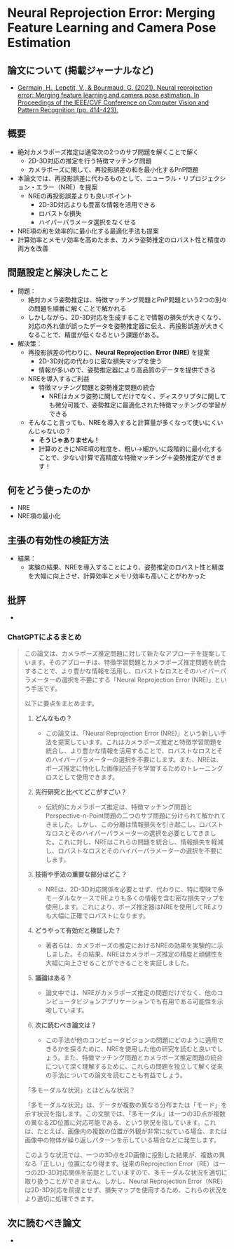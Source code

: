 # Neural Reprojection Error: Merging Feature Learning and Camera Pose Estimation

## 論文について (掲載ジャーナルなど)
- [Germain, H., Lepetit, V., & Bourmaud, G. (2021). Neural reprojection error: Merging feature learning and camera pose estimation. In Proceedings of the IEEE/CVF Conference on Computer Vision and Pattern Recognition (pp. 414-423).](https://arxiv.org/abs/2103.07153)

## 概要
- 絶対カメラポーズ推定は通常次の2つのサブ問題を解くことで解く
  - 2D-3D対応の推定を行う特徴マッチング問題
  - カメラポーズに関して、再投影誤差の和を最小化するPnP問題
- 本論文では、再投影誤差に代わるものとして、ニューラル・リプロジェクション・エラー（NRE）を提案
  - NREの再投影誤差よりも良いポイント
    - 2D-3D対応よりも豊富な情報を活用できる
    - ロバストな損失
    - ハイパーパラメータ選択をなくせる
- NRE項の和を効率的に最小化する最適化手法も提案
- 計算効率とメモリ効率を高めたまま、カメラ姿勢推定のロバスト性と精度の両方を改善

## 問題設定と解決したこと
- 問題：
  - 絶対カメラ姿勢推定は、特徴マッチング問題とPnP問題という2つの別々の問題を順番に解くことで解かれる
  - しかしながら、2D-3D対応を生成することで情報の損失が大きくなり、対応の外れ値が誤ったデータを姿勢推定器に伝え、再投影誤差が大きくなることで、精度が低くなるという課題がある。
- 解決策：
  - 再投影誤差の代わりに、**Neural Reprojection Error (NRE)** を提案
    - 2D-3D対応の代わりに密な損失マップを使う
    - 情報が多いので、姿勢推定器により高品質のデータを提供できる
  - NREを導入するご利益
    - 特徴マッチング問題と姿勢推定問題の統合
      - NREはカメラ姿勢に関してだけでなく、ディスクリプタに関しても微分可能で、姿勢推定に最適化された特徴マッチングの学習ができる
  - そんなこと言っても、NREを導入すると計算量が多くなって使いにくいんじゃないの？
    - **そうじゃありません！**
    - 計算のときにNRE項の粒度を、粗い→細かいに段階的に最小化することで、少ない計算で高精度な特徴マッチング＋姿勢推定ができます！

## 何をどう使ったのか
- NRE
- NRE項の最小化

## 主張の有効性の検証方法
- 結果：
  - 実験の結果、NREを導入することにより、姿勢推定のロバスト性と精度を大幅に向上させ、計算効率とメモリ効率も高いことがわかった

## 批評
-

### ChatGPTによるまとめ

>   この論文は、カメラポーズ推定問題に対して新たなアプローチを提案しています。そのアプローチは、特徴学習問題とカメラポーズ推定問題を統合することで、より豊かな情報を活用し、ロバストなロスとそのハイパーパラメーターの選択を不要にする「Neural Reprojection Error (NRE)」という手法です。
>
>   以下に要点をまとめます。
>
>   1. **どんなもの？**
>       - この論文は、「Neural Reprojection Error (NRE)」という新しい手法を提案しています。これはカメラポーズ推定と特徴学習問題を統合し、より豊かな情報を活用することで、ロバストなロスとそのハイパーパラメーターの選択を不要にします。また、NREは、ポーズ推定に特化した画像記述子を学習するためのトレーニングロスとして使用できます。
>
>   2. **先行研究と比べてどこがすごい？**
>       - 伝統的にカメラポーズ推定は、特徴マッチング問題とPerspective-n-Point問題の二つのサブ問題に分けられて解かれてきました。しかし、この分離は情報損失を引き起こし、ロバストなロスとそのハイパーパラメーターの選択を必要としてきました。これに対し、NREはこれらの問題を統合し、情報損失を軽減し、ロバストなロスとそのハイパーパラメーターの選択を不要にします。
>
>   3. **技術や手法の重要な部分はどこ？**
>       - NREは、2D-3D対応関係を必要とせず、代わりに、特に曖昧で多モーダルなケースでREよりも多くの情報を含む密な損失マップを使用します。これにより、ポーズ推定器はNREを使用してREよりも大幅に正確でロバストになります。
>
>   4. **どうやって有効だと検証した？**
>       - 著者らは、カメラポーズの推定におけるNREの効果を実験的に示しました。その結果、NREはカメラポーズ推定の精度と頑健性を大幅に向上させることができることを実証しました。
>
>   5. **議論はある？**
>       - 論文中では、NREがカメラポーズ推定の問題だけでなく、他のコンピュータビジョンアプリケーションでも有用である可能性を示唆しています。
>
>   6. **次に読むべき論文は？**
>       - この手法が他のコンピュータビジョンの問題にどのように適用できるかを探るために、NREを使用した他の研究を読むと良いでしょう。また、特徴マッチング問題とカメラポーズ推定問題の統合について深く理解するために、これらの問題を独立して解く従来の手法についての論文を読むことも有益でしょう。
>
>   
>
>   「多モーダルな状況」とはどんな状況？
>
>   「多モーダルな状況」は、データが複数の異なる分布または「モード」を示す状況を指します。この文脈では、「多モーダル」は一つの3D点が複数の異なる2D位置に対応可能である、という状況を指しています。これは、たとえば、画像内の複数の位置が外観が非常に似ている場合、または画像中の物体が繰り返しパターンを示している場合などに発生します。
>
>   このような状況では、一つの3D点を2D画像に投影した結果が、複数の異なる「正しい」位置になり得ます。従来のReprojection Error（RE）は一つの2D-3D対応関係を前提としていますので、多モーダルな状況を適切に取り扱うことができません。しかし、Neural Reprojection Error（NRE）は2D-3D対応を前提とせず、損失マップを使用するため、これらの状況をより適切に処理できます。

## 次に読むべき論文
-

